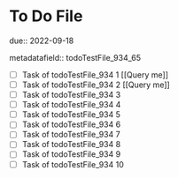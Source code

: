 # To Do File

due:: 2022-09-18

metadatafield:: todoTestFile_934_65

- [ ] Task of todoTestFile_934 1 [[Query me]]
- [ ] Task of todoTestFile_934 2 [[Query me]]
- [ ] Task of todoTestFile_934 3
- [ ] Task of todoTestFile_934 4
- [ ] Task of todoTestFile_934 5
- [ ] Task of todoTestFile_934 6
- [ ] Task of todoTestFile_934 7
- [ ] Task of todoTestFile_934 8
- [ ] Task of todoTestFile_934 9
- [ ] Task of todoTestFile_934 10